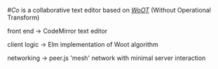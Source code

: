 #*Co* is a collaborative text editor
based on *[WoOT](https://hal.inria.fr/inria-00071240/document)* (Without Operational Transform)

front end  -> CodeMirror text editor

client logic -> Elm implementation of Woot algorithm

networking -> peer.js 'mesh' network with minimal server interaction






